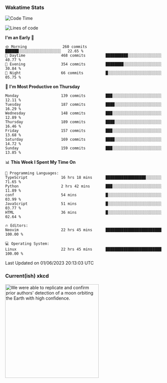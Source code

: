 ### Wakatime Stats
<!--START_SECTION:waka-->
![Code Time](http://img.shields.io/badge/Code%20Time-1%2C729%20hrs%2046%20mins-blue)

![Lines of code](https://img.shields.io/badge/From%20Hello%20World%20I%27ve%20Written-699.2%20thousand%20lines%20of%20code-blue)

**I'm an Early 🐤** 

```text
🌞 Morning                260 commits         ██████░░░░░░░░░░░░░░░░░░░   22.65 % 
🌆 Daytime                468 commits         ██████████░░░░░░░░░░░░░░░   40.77 % 
🌃 Evening                354 commits         ████████░░░░░░░░░░░░░░░░░   30.84 % 
🌙 Night                  66 commits          █░░░░░░░░░░░░░░░░░░░░░░░░   05.75 % 
```
📅 **I'm Most Productive on Thursday** 

```text
Monday                   139 commits         ███░░░░░░░░░░░░░░░░░░░░░░   12.11 % 
Tuesday                  187 commits         ████░░░░░░░░░░░░░░░░░░░░░   16.29 % 
Wednesday                148 commits         ███░░░░░░░░░░░░░░░░░░░░░░   12.89 % 
Thursday                 189 commits         ████░░░░░░░░░░░░░░░░░░░░░   16.46 % 
Friday                   157 commits         ███░░░░░░░░░░░░░░░░░░░░░░   13.68 % 
Saturday                 169 commits         ████░░░░░░░░░░░░░░░░░░░░░   14.72 % 
Sunday                   159 commits         ███░░░░░░░░░░░░░░░░░░░░░░   13.85 % 
```


📊 **This Week I Spent My Time On** 

```text
💬 Programming Languages: 
TypeScript               16 hrs 18 mins      ██████████████████░░░░░░░   71.65 % 
Python                   2 hrs 42 mins       ███░░░░░░░░░░░░░░░░░░░░░░   11.89 % 
conf                     54 mins             █░░░░░░░░░░░░░░░░░░░░░░░░   03.99 % 
JavaScript               51 mins             █░░░░░░░░░░░░░░░░░░░░░░░░   03.77 % 
HTML                     36 mins             █░░░░░░░░░░░░░░░░░░░░░░░░   02.64 % 

🔥 Editors: 
Neovim                   22 hrs 45 mins      █████████████████████████   100.00 % 

💻 Operating System: 
Linux                    22 hrs 45 mins      █████████████████████████   100.00 % 
```


 Last Updated on 01/06/2023 20:13:03 UTC
<!--END_SECTION:waka-->

### Current(ish) xkcd
<a id="xkcd-a" title="We were able to replicate and confirm prior authors' detection of a moon orbiting the Earth with high confidence." href="https://www.xkcd.com" target="_blank">
        <img align="center" id="xkcd-img" src="https://imgs.xkcd.com/comics/ruling_out.png" alt="We were able to replicate and confirm prior authors' detection of a moon orbiting the Earth with high confidence." height=300 />
</a>
